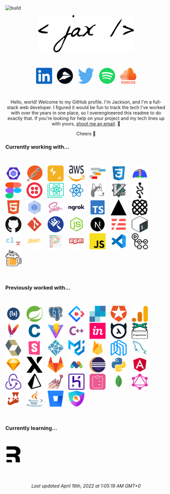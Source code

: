 ![build](https://github.com/jacksonblankenship/jacksonblankenship/actions/workflows/build.yml/badge.svg)<br/><p align=center><img src="./assets/_.svg" alt="Jackson Blankenship" width=300 /></p><br><p align=center><a href="https://www.linkedin.com/in/jacksonblankenship/"><img src="./assets/linkedin.svg" alt="linkedin" width=50 height=50 /></a>&nbsp;&nbsp;&nbsp;&nbsp;<a href="https://flylance.com/"><img src="./assets/flylance.svg" alt="flylance" width=50 height=50 /></a>&nbsp;&nbsp;&nbsp;&nbsp;<a href="https://twitter.com/env_jackson"><img src="./assets/twitter.svg" alt="twitter" width=50 height=50 /></a>&nbsp;&nbsp;&nbsp;&nbsp;<a href="https://open.spotify.com/user/1240355717?si=Vf0XhUsDRnGYHza5j5STIQ"><img src="./assets/spotify.svg" alt="spotify" width=50 height=50 /></a>&nbsp;&nbsp;&nbsp;&nbsp;<a href="https://soundcloud.com/jacksonblankenship"><img src="./assets/soundcloud.svg" alt="soundcloud" width=50 height=50 /></a></p><br><p align=center>Hello, world! Welcome to my GitHub profile. I'm Jackson, and I'm a full-stack web developer. I figured it would be fun to track the tech I've worked with over the years in one place, so I overengineered this readme to do exactly that. If you're looking for help on your project and my tech lines up with yours, <a href="mailto:jacksblan@gmail.com">shoot me an email</a>. 🚀</p><p align=center>Cheers 👋</p><h3>Currently working with...</h3><br><p ><a href="https://eslint.org/"><img src="./assets/eslint.svg" alt="eslint" width=50 height=50 /></a>&nbsp;&nbsp;&nbsp;&nbsp;<a href="https://www.postman.com/"><img src="./assets/postman.svg" alt="postman" width=50 height=50 /></a>&nbsp;&nbsp;&nbsp;&nbsp;<a href="https://slack.dev/bolt-js"><img src="./assets/slack-bolt.svg" alt="slack-bolt" width=50 height=50 /></a>&nbsp;&nbsp;&nbsp;&nbsp;<a href="https://aws.amazon.com/"><img src="./assets/aws.svg" alt="aws" width=50 height=50 /></a>&nbsp;&nbsp;&nbsp;&nbsp;<a href="https://www.ag-grid.com/"><img src="./assets/ag-grid.svg" alt="ag-grid" width=50 height=50 /></a>&nbsp;&nbsp;&nbsp;&nbsp;<a href="https://en.wikipedia.org/wiki/CSS"><img src="./assets/css3.svg" alt="css3" width=50 height=50 /></a>&nbsp;&nbsp;&nbsp;&nbsp;<a href="https://web.dev/"><img src="./assets/lighthouse.svg" alt="lighthouse" width=50 height=50 /></a>&nbsp;&nbsp;&nbsp;&nbsp;<a href="https://www.figma.com/"><img src="./assets/figma.svg" alt="figma" width=50 height=50 /></a>&nbsp;&nbsp;&nbsp;&nbsp;<a href="https://www.twilio.com/"><img src="./assets/twilio.svg" alt="twilio" width=50 height=50 /></a>&nbsp;&nbsp;&nbsp;&nbsp;<a href="https://create-react-app.dev/"><img src="./assets/create-react-app.svg" alt="create-react-app" width=50 height=50 /></a>&nbsp;&nbsp;&nbsp;&nbsp;<a href="https://reactjs.org/"><img src="./assets/reactts.svg" alt="reactts" width=50 height=50 /></a>&nbsp;&nbsp;&nbsp;&nbsp;<a href="https://typicode.github.io/husky/"><img src="./assets/husky.svg" alt="husky" width=50 height=50 /></a>&nbsp;&nbsp;&nbsp;&nbsp;<a href="https://en.wikipedia.org/wiki/Vim_(text_editor)"><img src="./assets/vim.svg" alt="vim" width=50 height=50 /></a>&nbsp;&nbsp;&nbsp;&nbsp;<a href="https://recoiljs.org/"><img src="./assets/recoil.svg" alt="recoil" width=50 height=50 /></a>&nbsp;&nbsp;&nbsp;&nbsp;<a href="https://en.wikipedia.org/wiki/HTML5"><img src="./assets/html5.svg" alt="html5" width=50 height=50 /></a>&nbsp;&nbsp;&nbsp;&nbsp;<a href="https://webpack.js.org/"><img src="./assets/webpack.svg" alt="webpack" width=50 height=50 /></a>&nbsp;&nbsp;&nbsp;&nbsp;<a href="https://sass-lang.com/"><img src="./assets/sass.svg" alt="sass" width=50 height=50 /></a>&nbsp;&nbsp;&nbsp;&nbsp;<a href="https://ngrok.com/"><img src="./assets/ngrok.svg" alt="ngrok" width=50 height=50 /></a>&nbsp;&nbsp;&nbsp;&nbsp;<a href="https://www.typescriptlang.org/"><img src="./assets/typescript.svg" alt="typescript" width=50 height=50 /></a>&nbsp;&nbsp;&nbsp;&nbsp;<a href="https://vercel.com/"><img src="./assets/vercel.svg" alt="vercel" width=50 height=50 /></a>&nbsp;&nbsp;&nbsp;&nbsp;<a href="https://plaid.com/"><img src="./assets/plaid.svg" alt="plaid" width=50 height=50 /></a>&nbsp;&nbsp;&nbsp;&nbsp;<a href="https://github.com/"><img src="./assets/github.svg" alt="github" width=50 height=50 /></a>&nbsp;&nbsp;&nbsp;&nbsp;<a href="https://git-scm.com/"><img src="./assets/git.svg" alt="git" width=50 height=50 /></a>&nbsp;&nbsp;&nbsp;&nbsp;<a href="https://www.whitesourcesoftware.com/free-developer-tools/renovate/"><img src="./assets/renovate.svg" alt="renovate" width=50 height=50 /></a>&nbsp;&nbsp;&nbsp;&nbsp;<a href="https://nodejs.org/en/"><img src="./assets/node.svg" alt="node" width=50 height=50 /></a>&nbsp;&nbsp;&nbsp;&nbsp;<a href="https://nextjs.org/"><img src="./assets/next.svg" alt="next" width=50 height=50 /></a>&nbsp;&nbsp;&nbsp;&nbsp;<a href="https://www.serverless.com/"><img src="./assets/serverless.svg" alt="serverless" width=50 height=50 /></a>&nbsp;&nbsp;&nbsp;&nbsp;<a href="https://en.wikipedia.org/wiki/Bash_(Unix_shell)"><img src="./assets/bash.svg" alt="bash" width=50 height=50 /></a>&nbsp;&nbsp;&nbsp;&nbsp;<a href="https://commitlint.js.org/"><img src="./assets/commitlint.svg" alt="commitlint" width=50 height=50 /></a>&nbsp;&nbsp;&nbsp;&nbsp;<a href="https://babeljs.io/"><img src="./assets/babel.svg" alt="babel" width=50 height=50 /></a>&nbsp;&nbsp;&nbsp;&nbsp;<a href="https://prettier.io/"><img src="./assets/prettier.svg" alt="prettier" width=50 height=50 /></a>&nbsp;&nbsp;&nbsp;&nbsp;<a href="https://www.npmjs.com/"><img src="./assets/npm.svg" alt="npm" width=50 height=50 /></a>&nbsp;&nbsp;&nbsp;&nbsp;<a href="https://www.javascript.com/"><img src="./assets/javascript.svg" alt="javascript" width=50 height=50 /></a>&nbsp;&nbsp;&nbsp;&nbsp;<a href="https://code.visualstudio.com/"><img src="./assets/vscode.svg" alt="vscode" width=50 height=50 /></a>&nbsp;&nbsp;&nbsp;&nbsp;<a href="https://github.com/features/actions"><img src="./assets/actions.svg" alt="actions" width=50 height=50 /></a>&nbsp;&nbsp;&nbsp;&nbsp;<a href="https://brew.sh/"><img src="./assets/homebrew.svg" alt="homebrew" width=50 height=50 /></a></p><br><h3>Previously worked with...</h3><br><p ><a href="http://lesscss.org/"><img src="./assets/less.svg" alt="less" width=50 height=50 /></a>&nbsp;&nbsp;&nbsp;&nbsp;<a href="https://spring.io/"><img src="./assets/spring.svg" alt="spring" width=50 height=50 /></a>&nbsp;&nbsp;&nbsp;&nbsp;<a href="https://www.postgresql.org/"><img src="./assets/postgresql.svg" alt="postgresql" width=50 height=50 /></a>&nbsp;&nbsp;&nbsp;&nbsp;<a href="https://ant.design/"><img src="./assets/ant.svg" alt="ant" width=50 height=50 /></a>&nbsp;&nbsp;&nbsp;&nbsp;<a href="https://sendgrid.com/"><img src="./assets/sendgrid.svg" alt="sendgrid" width=50 height=50 /></a>&nbsp;&nbsp;&nbsp;&nbsp;<a href="https://auth0.com/"><img src="./assets/auth0.svg" alt="auth0" width=50 height=50 /></a>&nbsp;&nbsp;&nbsp;&nbsp;<a href="https://analytics.google.com/"><img src="./assets/analytics.svg" alt="analytics" width=50 height=50 /></a>&nbsp;&nbsp;&nbsp;&nbsp;<a href="https://maven.apache.org/"><img src="./assets/maven.svg" alt="maven" width=50 height=50 /></a>&nbsp;&nbsp;&nbsp;&nbsp;<a href="https://en.wikipedia.org/wiki/C_(programming_language)"><img src="./assets/c.svg" alt="c" width=50 height=50 /></a>&nbsp;&nbsp;&nbsp;&nbsp;<a href="https://vitejs.dev/"><img src="./assets/vite.svg" alt="vite" width=50 height=50 /></a>&nbsp;&nbsp;&nbsp;&nbsp;<a href="https://en.wikipedia.org/wiki/C%2B%2B"><img src="./assets/cpp.svg" alt="cpp" width=50 height=50 /></a>&nbsp;&nbsp;&nbsp;&nbsp;<a href="https://www.invisionapp.com/"><img src="./assets/invision.svg" alt="invision" width=50 height=50 /></a>&nbsp;&nbsp;&nbsp;&nbsp;<a href="https://hasura.io/"><img src="./assets/hasura.svg" alt="hasura" width=50 height=50 /></a>&nbsp;&nbsp;&nbsp;&nbsp;<a href="https://pptr.dev/"><img src="./assets/puppeteer.svg" alt="puppeteer" width=50 height=50 /></a>&nbsp;&nbsp;&nbsp;&nbsp;<a href="https://hibernate.org/"><img src="./assets/hibernate.svg" alt="hibernate" width=50 height=50 /></a>&nbsp;&nbsp;&nbsp;&nbsp;<a href="https://storybook.js.org/"><img src="./assets/storybook.svg" alt="storybook" width=50 height=50 /></a>&nbsp;&nbsp;&nbsp;&nbsp;<a href="https://www.netlify.com/"><img src="./assets/netlify.svg" alt="netlify" width=50 height=50 /></a>&nbsp;&nbsp;&nbsp;&nbsp;<a href="https://material-ui.com/"><img src="./assets/material-ui.svg" alt="material-ui" width=50 height=50 /></a>&nbsp;&nbsp;&nbsp;&nbsp;<a href="https://firebase.google.com/"><img src="./assets/firebase.svg" alt="firebase" width=50 height=50 /></a>&nbsp;&nbsp;&nbsp;&nbsp;<a href="https://nhost.io/"><img src="./assets/nhost.svg" alt="nhost" width=50 height=50 /></a>&nbsp;&nbsp;&nbsp;&nbsp;<a href="https://www.mysql.com/"><img src="./assets/mysql.svg" alt="mysql" width=50 height=50 /></a>&nbsp;&nbsp;&nbsp;&nbsp;<a href="https://www.sketch.com/"><img src="./assets/sketch.svg" alt="sketch" width=50 height=50 /></a>&nbsp;&nbsp;&nbsp;&nbsp;<a href="https://xstate.js.org/docs/"><img src="./assets/xstate.svg" alt="xstate" width=50 height=50 /></a>&nbsp;&nbsp;&nbsp;&nbsp;<a href="https://about.gitlab.com/"><img src="./assets/gitlab.svg" alt="gitlab" width=50 height=50 /></a>&nbsp;&nbsp;&nbsp;&nbsp;<a href="https://matomo.org/"><img src="./assets/matomo.svg" alt="matomo" width=50 height=50 /></a>&nbsp;&nbsp;&nbsp;&nbsp;<a href="https://www.eclipse.org/downloads/"><img src="./assets/eclipse.svg" alt="eclipse" width=50 height=50 /></a>&nbsp;&nbsp;&nbsp;&nbsp;<a href="https://www.python.org/"><img src="./assets/python.svg" alt="python" width=50 height=50 /></a>&nbsp;&nbsp;&nbsp;&nbsp;<a href="https://angular.io/"><img src="./assets/angular.svg" alt="angular" width=50 height=50 /></a>&nbsp;&nbsp;&nbsp;&nbsp;<a href="https://redux.js.org/"><img src="./assets/redux.svg" alt="redux" width=50 height=50 /></a>&nbsp;&nbsp;&nbsp;&nbsp;<a href="https://www.prisma.io/"><img src="./assets/prisma.svg" alt="prisma" width=50 height=50 /></a>&nbsp;&nbsp;&nbsp;&nbsp;<a href="https://styled-components.com/"><img src="./assets/styled.svg" alt="styled" width=50 height=50 /></a>&nbsp;&nbsp;&nbsp;&nbsp;<a href="https://www.heroku.com/"><img src="./assets/heroku.svg" alt="heroku" width=50 height=50 /></a>&nbsp;&nbsp;&nbsp;&nbsp;<a href="https://react-hook-form.com/"><img src="./assets/react-hook-form.svg" alt="react-hook-form" width=50 height=50 /></a>&nbsp;&nbsp;&nbsp;&nbsp;<a href="https://www.mongodb.com/"><img src="./assets/mongo.svg" alt="mongo" width=50 height=50 /></a>&nbsp;&nbsp;&nbsp;&nbsp;<a href="https://graphql.org/"><img src="./assets/graphql.svg" alt="graphql" width=50 height=50 /></a>&nbsp;&nbsp;&nbsp;&nbsp;<a href="https://jestjs.io/"><img src="./assets/jest.svg" alt="jest" width=50 height=50 /></a>&nbsp;&nbsp;&nbsp;&nbsp;<a href="https://en.wikipedia.org/wiki/Java_(programming_language)"><img src="./assets/java.svg" alt="java" width=50 height=50 /></a>&nbsp;&nbsp;&nbsp;&nbsp;<a href="https://bitbucket.org/product/"><img src="./assets/bitbucket.svg" alt="bitbucket" width=50 height=50 /></a>&nbsp;&nbsp;&nbsp;&nbsp;<a href="https://next-auth.js.org/"><img src="./assets/next-auth.svg" alt="next-auth" width=50 height=50 /></a></p><br><h3>Currently learning...</h3><br><p ><a href="https://remix.run/"><img src="./assets/remix.svg" alt="remix" width=50 height=50 /></a></p><br><br><p align=center><i>Last updated April 16th, 2022 at 1:05:19 AM GMT+0</i></p>